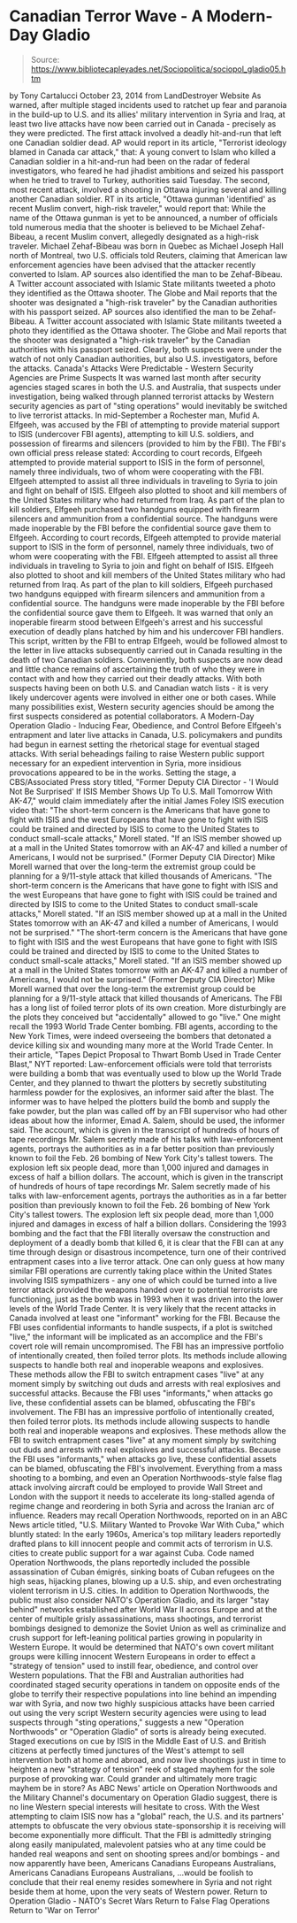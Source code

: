 # Canadian Terror Wave - A Modern-Day Gladio

> Source: https://www.bibliotecapleyades.net/Sociopolitica/sociopol_gladio05.htm

by Tony Cartalucci October 23, 2014 from LandDestroyer Website
As warned, after multiple staged incidents used to ratchet up fear and paranoia in the build-up to U.S. and its allies' military intervention in Syria and Iraq, at least two live attacks have now been carried out in Canada - precisely as they were predicted. The first attack involved a deadly hit-and-run that left one Canadian soldier dead.
AP would report in its article, "Terrorist ideology blamed in Canada car attack," that:
A young convert to Islam who killed a Canadian soldier in a hit-and-run had been on the radar of federal investigators, who feared he had jihadist ambitions and seized his passport when he tried to travel to Turkey, authorities said Tuesday.
The second, most recent attack, involved a shooting in Ottawa injuring several and killing another Canadian soldier.
RT in its article, "Ottawa gunman 'identified' as recent Muslim convert, high-risk traveler," would report that:
While the name of the Ottawa gunman is yet to be announced, a number of officials told numerous media that the shooter is believed to be Michael Zehaf-Bibeau, a recent Muslim convert, allegedly designated as a high-risk traveler.
Michael Zehaf-Bibeau was born in Quebec as Michael Joseph Hall north of Montreal, two U.S. officials told Reuters, claiming that American law enforcement agencies have been advised that the attacker recently converted to Islam.
AP sources also identified the man to be Zehaf-Bibeau. A Twitter account associated with Islamic State militants tweeted a photo they identified as the Ottawa shooter. The Globe and Mail reports that the shooter was designated a "high-risk traveler" by the Canadian authorities with his passport seized.
AP sources also identified the man to be Zehaf-Bibeau. A Twitter account associated with Islamic State militants tweeted a photo they identified as the Ottawa shooter.
The Globe and Mail reports that the shooter was designated a "high-risk traveler" by the Canadian authorities with his passport seized.
Clearly, both suspects were under the watch of not only Canadian authorities, but also U.S. investigators, before the attacks.
Canada's Attacks Were Predictable - Western Security Agencies are Prime Suspects
It was warned last month after security agencies staged scares in both the U.S. and Australia, that suspects under investigation, being walked through planned terrorist attacks by Western security agencies as part of "sting operations" would inevitably be switched to live terrorist attacks.
In mid-September a Rochester man, Mufid A. Elfgeeh, was accused by the FBI of attempting to provide material support to ISIS (undercover FBI agents), attempting to kill U.S. soldiers, and possession of firearms and silencers (provided to him by the FBI).
The FBI's own official press release stated:
According to court records, Elfgeeh attempted to provide material support to ISIS in the form of personnel, namely three individuals, two of whom were cooperating with the FBI. Elfgeeh attempted to assist all three individuals in traveling to Syria to join and fight on behalf of ISIS. Elfgeeh also plotted to shoot and kill members of the United States military who had returned from Iraq. As part of the plan to kill soldiers, Elfgeeh purchased two handguns equipped with firearm silencers and ammunition from a confidential source. The handguns were made inoperable by the FBI before the confidential source gave them to Elfgeeh.
According to court records, Elfgeeh attempted to provide material support to ISIS in the form of personnel, namely three individuals, two of whom were cooperating with the FBI.
Elfgeeh attempted to assist all three individuals in traveling to Syria to join and fight on behalf of ISIS.
Elfgeeh also plotted to shoot and kill members of the United States military who had returned from Iraq. As part of the plan to kill soldiers, Elfgeeh purchased two handguns equipped with firearm silencers and ammunition from a confidential source.
The handguns were made inoperable by the FBI before the confidential source gave them to Elfgeeh.
It was warned that only an inoperable firearm stood between Elfgeeh's arrest and his successful execution of deadly plans hatched by him and his undercover FBI handlers.
This script, written by the FBI to entrap Elfgeeh, would be followed almost to the letter in live attacks subsequently carried out in Canada resulting in the death of two Canadian soldiers. Conveniently, both suspects are now dead and little chance remains of ascertaining the truth of who they were in contact with and how they carried out their deadly attacks. With both suspects having been on both U.S. and Canadian watch lists - it is very likely undercover agents were involved in either one or both cases.
While many possibilities exist, Western security agencies should be among the first suspects considered as potential collaborators.
A Modern-Day Operation Gladio - Inducing Fear, Obedience, and Control Before Elfgeeh's entrapment and later live attacks in Canada, U.S. policymakers and pundits had begun in earnest setting the rhetorical stage for eventual staged attacks.
With serial beheadings failing to raise Western public support necessary for an expedient intervention in Syria, more insidious provocations appeared to be in the works.
Setting the stage, a CBS/Associated Press story titled, "Former Deputy CIA Director - 'I Would Not Be Surprised' If ISIS Member Shows Up To U.S. Mall Tomorrow With AK-47," would claim immediately after the initial James Foley ISIS execution video that:
"The short-term concern is the Americans that have gone to fight with ISIS and the west Europeans that have gone to fight with ISIS could be trained and directed by ISIS to come to the United States to conduct small-scale attacks," Morell stated. "If an ISIS member showed up at a mall in the United States tomorrow with an AK-47 and killed a number of Americans, I would not be surprised." (Former Deputy CIA Director) Mike Morell warned that over the long-term the extremist group could be planning for a 9/11-style attack that killed thousands of Americans.
"The short-term concern is the Americans that have gone to fight with ISIS and the west Europeans that have gone to fight with ISIS could be trained and directed by ISIS to come to the United States to conduct small-scale attacks," Morell stated. "If an ISIS member showed up at a mall in the United States tomorrow with an AK-47 and killed a number of Americans, I would not be surprised."
"The short-term concern is the Americans that have gone to fight with ISIS and the west Europeans that have gone to fight with ISIS could be trained and directed by ISIS to come to the United States to conduct small-scale attacks," Morell stated.
"If an ISIS member showed up at a mall in the United States tomorrow with an AK-47 and killed a number of Americans, I would not be surprised."
(Former Deputy CIA Director) Mike Morell warned that over the long-term the extremist group could be planning for a 9/11-style attack that killed thousands of Americans.
The FBI has a long list of foiled terror plots of its own creation.
More disturbingly are the plots they conceived but "accidentally" allowed to go "live." One might recall the 1993 World Trade Center bombing. FBI agents, according to the New York Times, were indeed overseeing the bombers that detonated a device killing six and wounding many more at the World Trade Center. In their article, "Tapes Depict Proposal to Thwart Bomb Used in Trade Center Blast," NYT reported:
Law-enforcement officials were told that terrorists were building a bomb that was eventually used to blow up the World Trade Center, and they planned to thwart the plotters by secretly substituting harmless powder for the explosives, an informer said after the blast.
The informer was to have helped the plotters build the bomb and supply the fake powder, but the plan was called off by an FBI supervisor who had other ideas about how the informer, Emad A. Salem, should be used, the informer said.
The account, which is given in the transcript of hundreds of hours of tape recordings Mr. Salem secretly made of his talks with law-enforcement agents, portrays the authorities as in a far better position than previously known to foil the Feb. 26 bombing of New York City's tallest towers. The explosion left six people dead, more than 1,000 injured and damages in excess of half a billion dollars.
The account, which is given in the transcript of hundreds of hours of tape recordings Mr. Salem secretly made of his talks with law-enforcement agents, portrays the authorities as in a far better position than previously known to foil the Feb. 26 bombing of New York City's tallest towers.
The explosion left six people dead, more than 1,000 injured and damages in excess of half a billion dollars.
Considering the 1993 bombing and the fact that the FBI literally oversaw the construction and deployment of a deadly bomb that killed 6, it is clear that the FBI can at any time through design or disastrous incompetence, turn one of their contrived entrapment cases into a live terror attack.
One can only guess at how many similar FBI operations are currently taking place within the United States involving ISIS sympathizers - any one of which could be turned into a live terror attack provided the weapons handed over to potential terrorists are functioning, just as the bomb was in 1993 when it was driven into the lower levels of the World Trade Center. It is very likely that the recent attacks in Canada involved at least one "informant" working for the FBI.
Because the FBI uses confidential informants to handle suspects, if a plot is switched "live," the informant will be implicated as an accomplice and the FBI's covert role will remain uncompromised.
The FBI has an impressive portfolio of intentionally created, then foiled terror plots. Its methods include allowing suspects to handle both real and inoperable weapons and explosives. These methods allow the FBI to switch entrapment cases "live" at any moment simply by switching out duds and arrests with real explosives and successful attacks. Because the FBI uses "informants," when attacks go live, these confidential assets can be blamed, obfuscating the FBI's involvement.
The FBI has an impressive portfolio of intentionally created, then foiled terror plots. Its methods include allowing suspects to handle both real and inoperable weapons and explosives.
These methods allow the FBI to switch entrapment cases "live" at any moment simply by switching out duds and arrests with real explosives and successful attacks.
Because the FBI uses "informants," when attacks go live, these confidential assets can be blamed, obfuscating the FBI's involvement.
Everything from a mass shooting to a bombing, and even an Operation Northwoods-style false flag attack involving aircraft could be employed to provide Wall Street and London with the support it needs to accelerate its long-stalled agenda of regime change and reordering in both Syria and across the Iranian arc of influence.
Readers may recall Operation Northwoods, reported on in an ABC News article titled, "U.S. Military Wanted to Provoke War With Cuba," which bluntly stated:
In the early 1960s, America's top military leaders reportedly drafted plans to kill innocent people and commit acts of terrorism in U.S. cities to create public support for a war against Cuba.
Code named Operation Northwoods, the plans reportedly included the possible assassination of Cuban émigrés, sinking boats of Cuban refugees on the high seas, hijacking planes, blowing up a U.S. ship, and even orchestrating violent terrorism in U.S. cities.
In addition to Operation Northwoods, the public must also consider NATO's Operation Gladio, and its larger "stay behind" networks established after World War II across Europe and at the center of multiple grisly assassinations, mass shootings, and terrorist bombings designed to demonize the Soviet Union as well as criminalize and crush support for left-leaning political parties growing in popularity in Western Europe.
It would be determined that NATO's own covert militant groups were killing innocent Western Europeans in order to effect a "strategy of tension" used to instill fear, obedience, and control over Western populations.
That the FBI and Australian authorities had coordinated staged security operations in tandem on opposite ends of the globe to terrify their respective populations into line behind an impending war with Syria, and now two highly suspicious attacks have been carried out using the very script Western security agencies were using to lead suspects through "sting operations," suggests a new "Operation Northwoods" or "Operation Gladio" of sorts is already being executed.
Staged executions on cue by ISIS in the Middle East of U.S. and British citizens at perfectly timed junctures of the West's attempt to sell intervention both at home and abroad, and now live shootings just in time to heighten a new "strategy of tension" reek of staged mayhem for the sole purpose of provoking war.
Could grander and ultimately more tragic mayhem be in store?
As ABC News' article on Operation Northwoods and the Military Channel's documentary on Operation Gladio suggest, there is no line Western special interests will hesitate to cross.
With the West attempting to claim ISIS now has a "global" reach, the U.S. and its partners' attempts to obfuscate the very obvious state-sponsorship it is receiving will become exponentially more difficult.
That the FBI is admittedly stringing along easily manipulated, malevolent patsies who at any time could be handed real weapons and sent on shooting sprees and/or bombings - and now apparently have been,
Americans Canadians Europeans Australians,
Americans
Canadians
Europeans
Australians,
...would be foolish to conclude that their real enemy resides somewhere in Syria and not right beside them at home, upon the very seats of Western power.
Return to Operation Gladio - NATO's Secret Wars
Return to False Flag Operations
Return to 'War on Terror'
